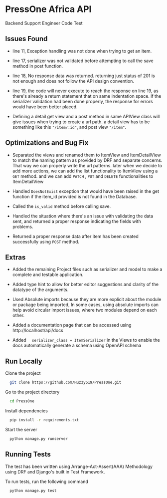 
# PressOne Africa API

Backend Support Engineer Code Test



## Issues Found

- line 11, Exception handling was not done when trying to get an item.
- line 17, serializer was not validated before attempting to call the save method in post function.
- line 18, No response data was returned. returning just status of 201 is not enough and does not follow the API design convention.

- line 19, the code will never execute to reach the response on line 19, as there's already a return statement that on same indentation space. if the serializer validation had been done properly, the response for errors would have been better placed.  

- Defining a detail get view and a post method in same APIView class will give issues when trying to create a url path. 
a detail view has to be something like this `"/item/:id"`, and post view `"/item"`.


## Optimizations and Bug Fix
- Separated the views and renamed them to ItemView and ItemDetailView to match the naming pattern as provided by DRF and separate concerns. That way we can properly write the url patterns. later when we decide to add more actions, we can add the list functionality to ItemView using a ``GET`` method. and we can add ``PATCH`` , ``PUT`` and ``DELETE`` functionalities to ItemDetailView

- Handled `DoesNotExist`  exception that would have been raised in the get function if the item_id provided is not found in the Database. 

- Called the `is_valid` method before calling save.

- Handled the situation where there's an issue with validating the data sent, and returned a proper response indicating the fields with problems. 

- Returned a proper response data after item has been created successfully using `POST` method.

## Extras
- Added the remaining Project files such as serializer and model to make a complete and testable application.

- Added type hint to allow for better editor suggestions and clarity of the datatype of the arguments.

- Used Absolute imports because they are more explicit about the module or package being imported, In some cases, using absolute imports can help avoid circular import issues, where two modules depend on each other.

- Added a documentation page that can be accessed using http://localhost/api/docs

- Added ```  serializer_class = ItemSerializer``` in the Views to enable the docs automatically generate a schema using OpenAPI schema
 

## Run Locally

Clone the project

```bash
  git clone https://github.com/Huzzy619/PressOne.git
```

Go to the project directory

```bash
  cd PressOne
```

Install dependencies

```bash
  pip install -r requirements.txt
```

Start the server

```bash
  python manage.py runserver
```



## Running Tests

The test has been written using Arrange-Act-Assert(AAA) Methodology using DRF and Django's built in Test Framework. 

To run tests, run the following command


```bash
  python manage.py test
```
